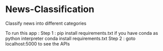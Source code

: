 # News-Classification
Classify news into different categories

To run this app :
Step 1 : pip install requirements.txt
         if you have conda as python interpreter
         conda install requirements.txt
Step 2 : goto 
         localhost:5000 to see the APIs
